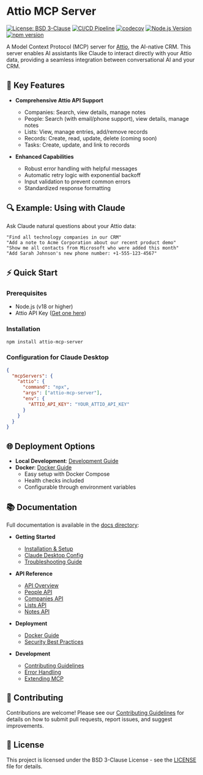 # Attio MCP Server

[![License: BSD 3-Clause](https://img.shields.io/badge/License-BSD%203--Clause-blue.svg)](LICENSE)
[![CI/CD Pipeline](https://github.com/kesslerio/attio-mcp-server/actions/workflows/ci.yml/badge.svg)](https://github.com/kesslerio/attio-mcp-server/actions/workflows/ci.yml)
[![codecov](https://codecov.io/gh/kesslerio/attio-mcp-server/branch/main/graph/badge.svg)](https://codecov.io/gh/kesslerio/attio-mcp-server)
[![Node.js Version](https://img.shields.io/badge/node-%3E%3D18.0.0-brightgreen.svg)](https://nodejs.org/)
[![npm version](https://badge.fury.io/js/attio-mcp-server.svg)](https://badge.fury.io/js/attio-mcp-server)

A Model Context Protocol (MCP) server for [Attio](https://attio.com/), the AI-native CRM. This server enables AI assistants like Claude to interact directly with your Attio data, providing a seamless integration between conversational AI and your CRM.

## 🚀 Key Features

- **Comprehensive Attio API Support**
  - Companies: Search, view details, manage notes
  - People: Search (with email/phone support), view details, manage notes
  - Lists: View, manage entries, add/remove records
  - Records: Create, read, update, delete (coming soon)
  - Tasks: Create, update, and link to records

- **Enhanced Capabilities**
  - Robust error handling with helpful messages
  - Automatic retry logic with exponential backoff
  - Input validation to prevent common errors
  - Standardized response formatting

## 🔍 Example: Using with Claude

Ask Claude natural questions about your Attio data:

```
"Find all technology companies in our CRM"
"Add a note to Acme Corporation about our recent product demo"
"Show me all contacts from Microsoft who were added this month"
"Add Sarah Johnson's new phone number: +1-555-123-4567"
```

## ⚡ Quick Start

### Prerequisites

- Node.js (v18 or higher)
- Attio API Key ([Get one here](https://developers.attio.com/reference/get_v2-objects))

### Installation

```bash
npm install attio-mcp-server
```

### Configuration for Claude Desktop

```json
{
  "mcpServers": {
    "attio": {
      "command": "npx",
      "args": ["attio-mcp-server"],
      "env": {
        "ATTIO_API_KEY": "YOUR_ATTIO_API_KEY"
      }
    }
  }
}
```

## 🌐 Deployment Options

- **Local Development**: [Development Guide](./docs/development-guide.md)
- **Docker**: [Docker Guide](./docs/docker/docker-guide.md)
  - Easy setup with Docker Compose
  - Health checks included
  - Configurable through environment variables

## 📚 Documentation

Full documentation is available in the [docs directory](./docs):

- **Getting Started**
  - [Installation & Setup](./docs/getting-started.md)
  - [Claude Desktop Config](./docs/claude-desktop-config.md)
  - [Troubleshooting Guide](./TROUBLESHOOTING.md)

- **API Reference**
  - [API Overview](./docs/api/api-overview.md)
  - [People API](./docs/api/people-api.md)
  - [Companies API](./docs/api/companies-api.md)
  - [Lists API](./docs/api/lists-api.md)
  - [Notes API](./docs/api/notes-api.md)

- **Deployment**
  - [Docker Guide](./docs/docker/docker-guide.md)
  - [Security Best Practices](./docs/docker/security-guide.md)

- **Development**
  - [Contributing Guidelines](./CONTRIB.md)
  - [Error Handling](./docs/api/error-handling.md)
  - [Extending MCP](./docs/api/extending-mcp.md)

## 🤝 Contributing

Contributions are welcome! Please see our [Contributing Guidelines](./CONTRIB.md) for details on how to submit pull requests, report issues, and suggest improvements.

## 📄 License

This project is licensed under the BSD 3-Clause License - see the [LICENSE](LICENSE) file for details.
